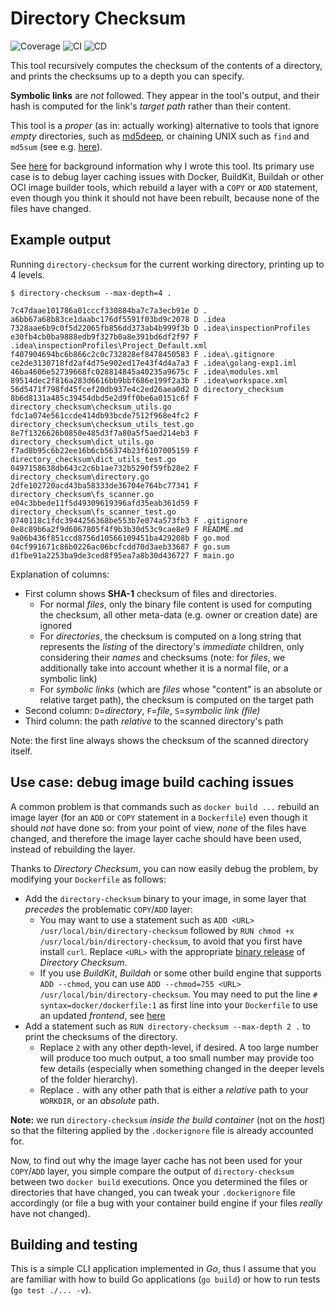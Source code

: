# Directory Checksum

![Coverage](https://img.shields.io/badge/Coverage-83.2%25-brightgreen)
![CI](https://github.com/MShekow/directory-checksum/actions/workflows/ci.yml/badge.svg)
![CD](https://github.com/MShekow/directory-checksum/actions/workflows/cd.yml/badge.svg)

This tool recursively computes the checksum of the contents of a directory, and prints the checksums up to a depth you
can specify.

**Symbolic links** are _not_ followed. They appear in the tool's output, and their hash is computed for the link's
_target path_ rather than their content.

This tool is a _proper_ (as in: actually working) alternative to tools that ignore _empty_ directories, such
as [md5deep](https://md5deep.sourceforge.net/), or chaining UNIX such as `find` and `md5sum` (see
e.g. [here](https://unix.stackexchange.com/a/35834)).

See [here](https://www.augmentedmind.de/2023/01/08/docker-build-cache-debug/) for background information why I
wrote this tool. Its primary use case is to debug layer caching issues with Docker, BuildKit, Buildah or other OCI image
builder tools, which rebuild a layer with a `COPY` or `ADD` statement, even though you think it should not have been
rebuilt, because none of the files have changed.

## Example output

Running `directory-checksum` for the current working directory, printing up to 4 levels.

```shell
$ directory-checksum --max-depth=4 .

7c47daae101786a01cccf330884ba7c7a3ecb91e D .
a6bb67a68b83ce1daabc176df5591f03bd9c2078 D .idea
7328aae6b9c0f5d22065fb856dd373ab4b999f3b D .idea\inspectionProfiles
e30fb4cb0ba9888edb9f327b0a8e391bd6df2f97 F .idea\inspectionProfiles\Project_Default.xml
f407904694bc6b866c2c0c732828ef8478450583 F .idea\.gitignore
ce2de3130718fd2af4d75e902ed17e43f4d4a7a3 F .idea\golang-exp1.iml
46ba4606e52739668fc028814845a40235a9675c F .idea\modules.xml
89514dec2f816a283d6616bb9bbf686e199f2a3b F .idea\workspace.xml
56d5471f798fd45fcef20db937e4c2ed26aea0d2 D directory_checksum
8b6d8131a485c39454dbd5e2d9ff0be6a0151c6f F directory_checksum\checksum_utils.go        
fdc1a074e561ccde414db93bcde7512f968e4fc2 F directory_checksum\checksum_utils_test.go   
8e7f1326626b0850e485d3f7a80a5f5aed214eb3 F directory_checksum\dict_utils.go
f7ad8b95c6b22ee16b6cb56374b23f6107005159 F directory_checksum\dict_utils_test.go       
0497158638db643c2c6b1ae732b5290f59fb28e2 F directory_checksum\directory.go
2dfe102720acd43ba58333de36704e764bc77341 F directory_checksum\fs_scanner.go
e04c3bbede11f5d49309619396afd35eab361d59 F directory_checksum\fs_scanner_test.go       
0740118c1fdc3944256368be553b7e074a573fb3 F .gitignore
0e8c89b6a2f9d6067805f4f9b3b30d53c9cae8e9 F README.md
9a06b436f851ccd8756d10566109451ba429208b F go.mod
04cf991671c86b0226ac06bcfcdd70d3aeb33687 F go.sum
d1fbe91a2253ba9de3ced8f95ea7a8b30d436727 F main.go
```

Explanation of columns:

- First column shows **SHA-1** checksum of files and directories.
    - For normal _files_, only the binary file content is used for computing the checksum, all other meta-data (e.g.
      owner or creation date) are ignored
    - For _directories_, the checksum is computed on a long string that represents the _listing_ of the directory's
      _immediate_ children, only considering their _names_ and checksums (note: for _files_, we additionally take into
      account whether it is a normal file, or a symbolic link)
    - For _symbolic links_ (which are _files_ whose "content" is an absolute or relative target path), the checksum is
      computed on the target path
- Second column: `D`=_directory_, `F`=_file_, `S`=_symbolic link (file)_
- Third column: the path _relative_ to the scanned directory's path

Note: the first line always shows the checksum of the scanned directory itself.

## Use case: debug image build caching issues

A common problem is that commands such as `docker build ...` rebuild an image layer (for an `ADD` or `COPY` statement in
a `Dockerfile`) even though it should _not_ have done so: from your point of view, _none_ of the files have changed, and
therefore the image layer cache should have been used, instead of rebuilding the layer.

Thanks to _Directory Checksum_, you can now easily debug the problem, by modifying your `Dockerfile` as follows:

- Add the `directory-checksum` binary to your image, in some layer that _precedes_ the problematic `COPY`/`ADD` layer:
    - You may want to use a statement such as `ADD <URL> /usr/local/bin/directory-checksum` followed
      by `RUN chmod +x /usr/local/bin/directory-checksum`, to avoid that you first have install `curl`. Replace `<URL>`
      with the appropriate [binary release](https://github.com/MShekow/directory-checksum/releases) of _Directory
      Checksum_.
    - If you use _BuildKit_, _Buildah_ or some other build engine that supports `ADD --chmod`, you can
      use `ADD --chmod=755 <URL> /usr/local/bin/directory-checksum`. You may need to put the
      line `# syntax=docker/dockerfile:1` as first line into your `Dockerfile` to use an updated _frontend_,
      see [here](https://docs.docker.com/build/buildkit/dockerfile-frontend/)
- Add a statement such as `RUN directory-checksum --max-depth 2 .` to print the checksums of the directory.
    - Replace `2` with any other depth-level, if desired. A too large number will produce too much output, a too small
      number may provide too few details (especially when something changed in the deeper levels of the folder
      hierarchy).
    - Replace `.` with any other path that is either a _relative_ path to your `WORKDIR`, or an _absolute_ path.

**Note:** we run `directory-checksum` _inside the build container_ (not on the _host_) so that the filtering applied by
the  `.dockerignore` file is already accounted for.

Now, to find out why the image layer cache has not been used for your `COPY`/`ADD` layer, you simple compare the output
of `directory-checksum` between two `docker build` executions. Once you determined the files or directories that have
changed, you can tweak your `.dockerignore` file accordingly (or file a bug with your container build engine if your
files _really_ have not changed).

## Building and testing

This is a simple CLI application implemented in _Go_, thus I assume that you are familiar with how to build Go
applications (`go build`) or how to run tests (`go test ./... -v`).

